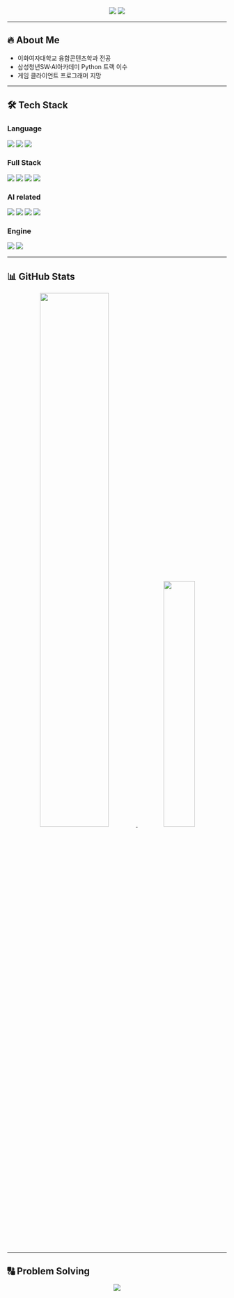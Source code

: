 <!--## Hi there 👋-->

<!--
**shynewsky/shynewsky** is a ✨ _special_ ✨ repository because its `README.md` (this file) appears on your GitHub profile.

Here are some ideas to get you started:

- 🔭 I’m currently working on ...
- 🌱 I’m currently learning ...
- 👯 I’m looking to collaborate on ...
- 🤔 I’m looking for help with ...
- 💬 Ask me about ...
- 📫 How to reach me: ...
- 😄 Pronouns: ...
- ⚡ Fun fact: ...
-->

<!--타이틀 부분
align="center" -- 가운데 정렬
type=waving -- 전체 형태
color=gradient -- 색상
customColorList=20 -- 색 팔레트 번호
height=250 -- 높이
section=header -- ?
text=Welcome%20to%20My%20Github -- 윗줄, 자간(%20) 
desc=I'm%20Saeha%20Yang -- 아랫줄, 자간(%20)
animation=fadeIn -- 모든 글자 등장 애니메이션
fontColor=ffffff -- 윗줄 글자 색상
fontSize=50 -- 윗줄 글자 크기
fontAlignY=25 -- 윗줄 글자 상하 위치
descSize=40 -- 아랫줄 글자 크기
descAlignY=50 -- 아랫줄 글자 상하 위치
" />
-->

<div align="center">
<img src="https://capsule-render.vercel.app/api?type=waving&color=gradient&customColorList=4&height=100&text=Saeha%20Yang's%20PORTFOLIO&fontSize=50&fontAlignY=100&fontColor=00462a" />
<img src="https://capsule-render.vercel.app/api?type=waving&color=gradient&customColorList=4&height=100&section=footer&text=Saeha%20Yang's%20PORTFOLIO&fontSize=50&fontAlignY=0&fontColor=00462a" />
</div>

---

## 🔥 About Me
- 이화여자대학교 융합콘텐츠학과 전공
- 삼성청년SW·AI아카데미 Python 트랙 이수
- 게임 클라이언트 프로그래머 지망

---

## 🛠 Tech Stack

### Language

<div align="left">
<img src="https://img.shields.io/badge/Python-3776AB?style=flat-square&logo=Python&logoColor=white"/>
<img src="https://img.shields.io/badge/C++-00599C?style=flat-square&logo=c%2B%2B&logoColor=white"/>
<img src="https://img.shields.io/badge/SQL-003B57?style=flat-square&logo=MySQL&logoColor=white"/>
</div>

### Full Stack

<div align="left">
<img src="https://img.shields.io/badge/HTML-E34F26?style=flat-square&logo=HTML5&logoColor=white"/>
<img src="https://img.shields.io/badge/CSS-1572B6?style=flat-square&logo=CSS3&logoColor=white"/>
<img src="https://img.shields.io/badge/Django-092E20?style=flat-square&logo=Django&logoColor=white"/>
<img src="https://img.shields.io/badge/Vue-4FC08D?style=flat-square&logo=Vue.js&logoColor=white"/>
</div>

### AI related

<div align="left">
<img src="https://img.shields.io/badge/NumPy-013243?style=flat-square&logo=NumPy&logoColor=white"/>
<img src="https://img.shields.io/badge/Pandas-150458?style=flat-square&logo=Python&logoColor=white"/>
<img src="https://img.shields.io/badge/Matplotlib-11557C?style=flat-square&logo=Python&logoColor=white"/>
<img src="https://img.shields.io/badge/Jupyter-FA0E00?style=flat-square&logo=Jupyter&logoColor=white"/>
</div>


### Engine

<div align="left">
<img src="https://img.shields.io/badge/Unity-000000?style=flat-square&logo=Unity&logoColor=white"/>
<img src="https://img.shields.io/badge/UnrealEngine-0E1128?style=flat-square&logo=UnrealEngine&logoColor=white"/>
</div>

--- 

## 📊 GitHub Stats

<div align="center">
<a href="https://github.com/shynewsky/">
  <img src="https://github-readme-stats.vercel.app/api?username=shynewsky&show_icons=true&theme=nord&hide_border=true&count_private=true" width=56% />
</a>
<a href="https://github.com/shynewsky/">
    <img src="https://github-readme-stats.vercel.app/api/top-langs/?username=shynewsky&include_all_commits=true&layout=donut&show_icons=true&theme=nord&hide_border=true&count_private=true&exclude_repo=Face-Transfer-Application" width=38% />
</a>
</div>

--- 

## 🔠 Problem Solving

<div align="center">
<img src="https://topsolved.mayonedev.com/api/boj?handle=shynewsky&row=25&base_color=silver">
</div>
